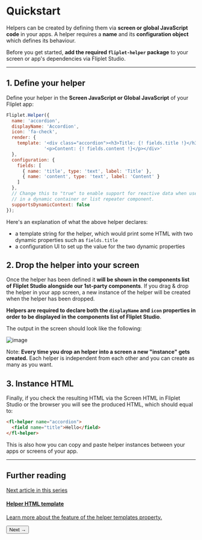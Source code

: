 # Quickstart

Helpers can be created by defining them via **screen or global JavaScript code** in your apps. A helper requires a **name** and its **configuration object** which defines its behaviour.

<p class="quote">Before you get started, <strong>add the required <code>fliplet-helper</code> package</strong> to your screen or app's dependencies via Fliplet Studio.</p>

---

## 1. Define your helper

Define your helper in the <strong>Screen JavaScript or Global JavaScript</strong> of your Fliplet app:

```js
Fliplet.Helper({
  name: 'accordion',
  displayName: 'Accordion',
  icon: 'fa-check',
  render: {
    template: '<div class="accordion"><h3>Title: {! fields.title !}</h3>' +
              '<p>Content: {! fields.content !}</p></div>'
  },
  configuration: {
    fields: [
      { name: 'title', type: 'text', label: 'Title' },
      { name: 'content', type: 'text', label: 'Content' }
    ]
  },
  // Change this to "true" to enable support for reactive data when used
  // in a dynamic container or list repeater component.
  supportsDynamicContext: false
});
```

Here's an explanation of what the above helper declares:
- a template string for the helper, which would print some HTML with two dynamic properties such as `fields.title`
- a configuration UI to set up the value for the two dynamic properties

## 2. Drop the helper into your screen

Once the helper has been defined it **will be shown in the components list of Fliplet Studio alongside our 1st-party components**. If you drag & drop the helper in your app screen, a new instance of the helper will be created when the helper has been dropped.

**Helpers are required to declare both the `displayName` and `icon` properties in order to be displayed in the components list of Fliplet Studio**.

The output in the screen should look like the following:

![image](/assets/img/helper-1.png)

<p class="quote">Note: <strong>Every time you drop an helper into a screen a new "instance" gets created.</strong> Each helper is independent from each other and you can create as many as you want.</p>

## 3. Instance HTML

Finally, if you check the resulting HTML via the Screen HTML in Fliplet Studio or the browser you will see the produced HTML, which should equal to:

```html
<fl-helper name="accordion">
  <field name="title">Hello</field>
</fl-helper>
```

This is also how you can copy and paste helper instances between your apps or screens of your app.

---

## Further reading

<section class="blocks alt">
  <a class="bl two" href="templates.html">
    <div>
      <span class="pin">Next article in this series</span>
      <h4>Helper HTML template</h4>
      <p>Learn more about the feature of the helper templates property.</p>
      <button>Next &rarr;</button>
    </div>
  </a>
</section>
